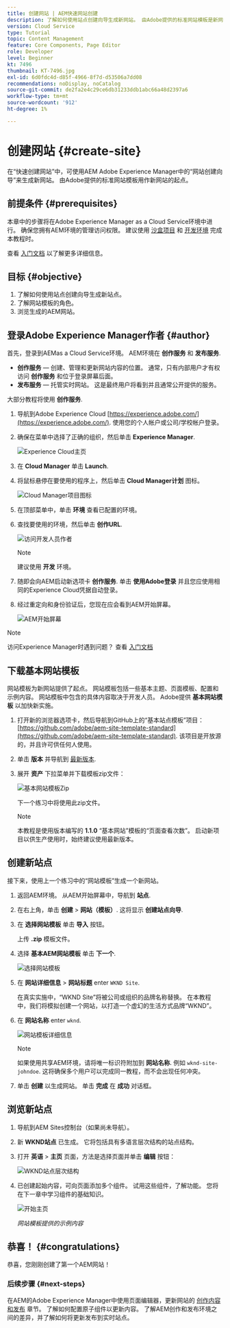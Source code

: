 ```yaml
---
title: 创建网站 | AEM快速网站创建
description: 了解如何使用站点创建向导生成新网站。 由Adobe提供的标准网站模板是新网站的起点。
version: Cloud Service
type: Tutorial
topic: Content Management
feature: Core Components, Page Editor
role: Developer
level: Beginner
kt: 7496
thumbnail: KT-7496.jpg
exl-id: 6d0fdc4d-d85f-4966-8f7d-d53506a7dd08
recommendations: noDisplay, noCatalog
source-git-commit: de2fa2e4c29ce6db31233ddb1abc66a48d2397a6
workflow-type: tm+mt
source-wordcount: '912'
ht-degree: 1%

---
```


# 创建网站 {#create-site}

在“快速创建网站”中，可使用AEM Adobe Experience Manager中的“网站创建向导”来生成新网站。 由Adobe提供的标准网站模板用作新网站的起点。

## 前提条件 {#prerequisites}

本章中的步骤将在Adobe Experience Manager as a Cloud Service环境中进行。 确保您拥有AEM环境的管理访问权限。 建议使用 [沙盒项目](https://experienceleague.adobe.com/docs/experience-manager-cloud-service/onboarding/getting-access/sandbox-programs/introduction-sandbox-programs.html) 和 [开发环境](https://experienceleague.adobe.com/docs/experience-manager-cloud-service/implementing/using-cloud-manager/manage-environments.html) 完成本教程时。

查看 [入门文档](https://experienceleague.adobe.com/docs/experience-manager-cloud-service/onboarding/home.html) 以了解更多详细信息。

## 目标 {#objective}

1. 了解如何使用站点创建向导生成新站点。
1. 了解网站模板的角色。
1. 浏览生成的AEM网站。

## 登录Adobe Experience Manager作者 {#author}

首先，登录到AEMas a Cloud Service环境。 AEM环境在 **创作服务** 和 **发布服务**.

* **创作服务**  — 创建、管理和更新网站内容的位置。 通常，只有内部用户才有权访问 **创作服务** 和位于登录屏幕后面。
* **发布服务**  — 托管实时网站。 这是最终用户将看到并且通常公开提供的服务。

大部分教程将使用 **创作服务**.

1. 导航到Adobe Experience Cloud [https://experience.adobe.com/](https://experience.adobe.com/). 使用您的个人帐户或公司/学校帐户登录。
1. 确保在菜单中选择了正确的组织，然后单击 **Experience Manager**.

   ![Experience Cloud主页](assets/create-site/experience-cloud-home-screen.png)

1. 在 **Cloud Manager** 单击 **Launch**.
1. 将鼠标悬停在要使用的程序上，然后单击 **Cloud Manager计划** 图标。

   ![Cloud Manager项目图标](assets/create-site/cloud-manager-program-icon.png)

1. 在顶部菜单中，单击 **环境** 查看已配置的环境。

1. 查找要使用的环境，然后单击 **创作URL**.

   ![访问开发人员作者](assets/create-site/access-dev-environment.png)

   >[!NOTE]
   >
   >建议使用 **开发** 环境。

1. 随即会向AEM启动新选项卡 **创作服务**. 单击 **使用Adobe登录** 并且您应使用相同的Experience Cloud凭据自动登录。

1. 经过重定向和身份验证后，您现在应会看到AEM开始屏幕。

   ![AEM开始屏幕](assets/create-site/aem-start-screen.png)

>[!NOTE]
>
> 访问Experience Manager时遇到问题？ 查看 [入门文档](https://experienceleague.adobe.com/docs/experience-manager-cloud-service/onboarding/home.html)

## 下载基本网站模板

网站模板为新网站提供了起点。 网站模板包括一些基本主题、页面模板、配置和示例内容。 网站模板中包含的具体内容取决于开发人员。 Adobe提供 **基本网站模板** 以加快新实施。

1. 打开新的浏览器选项卡，然后导航到GitHub上的“基本站点模板”项目： [https://github.com/adobe/aem-site-template-standard](https://github.com/adobe/aem-site-template-standard). 该项目是开放源的，并且许可供任何人使用。
1. 单击 **版本** 并导航到 [最新版本](https://github.com/adobe/aem-site-template-standard/releases/latest).
1. 展开 **资产** 下拉菜单并下载模板zip文件：

   ![基本网站模板Zip](assets/create-site/template-basic-zip-file.png)

   下一个练习中将使用此zip文件。

   >[!NOTE]
   >
   > 本教程是使用版本编写的 **1.1.0** “基本网站”模板的“页面查看次数”。 启动新项目以供生产使用时，始终建议使用最新版本。

## 创建新站点

接下来，使用上一个练习中的“网站模板”生成一个新网站。

1. 返回AEM环境。 从AEM开始屏幕中，导航到 **站点**.
1. 在右上角，单击 **创建** > **网站（模板）**. 这将显示 **创建站点向导**.
1. 在 **选择网站模板** 单击 **导入** 按钮。

   上传 **.zip** 模板文件。

1. 选择 **基本AEM网站模板** 单击 **下一个**.

   ![选择网站模板](assets/create-site/select-site-template.png)

1. 在 **网站详细信息** > **网站标题** enter `WKND Site`.

   在真实实施中，“WKND Site”将被公司或组织的品牌名称替换。 在本教程中，我们将模拟创建一个网站，以打造一个虚幻的生活方式品牌“WKND”。

1. 在 **网站名称** enter `wknd`.

   ![网站模板详细信息](assets/create-site/site-template-details.png)

   >[!NOTE]
   >
   > 如果使用共享AEM环境，请将唯一标识符附加到 **网站名称**. 例如 `wknd-site-johndoe`. 这将确保多个用户可以完成同一教程，而不会出现任何冲突。

1. 单击 **创建** 以生成网站。 单击 **完成** 在 **成功** 对话框。

## 浏览新站点

1. 导航到AEM Sites控制台（如果尚未导航）。
1. 新 **WKND站点** 已生成。 它将包括具有多语言层次结构的站点结构。
1. 打开 **英语** > **主页** 页面，方法是选择页面并单击 **编辑** 按钮：

   ![WKND站点层次结构](assets/create-site/wknd-site-starter-hierarchy.png)

1. 已创建起始内容，可向页面添加多个组件。 试用这些组件，了解功能。 您将在下一章中学习组件的基础知识。

   ![开始主页](assets/create-site/start-home-page.png)

   *网站模板提供的示例内容*

## 恭喜！ {#congratulations}

恭喜，您刚刚创建了第一个AEM网站！

### 后续步骤 {#next-steps}

在AEM的Adobe Experience Manager中使用页面编辑器，更新网站的 [创作内容和发布](author-content-publish.md) 章节。 了解如何配置原子组件以更新内容。 了解AEM创作和发布环境之间的差异，并了解如何将更新发布到实时站点。
